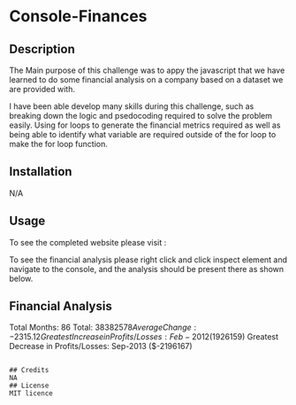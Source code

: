 # Console-Finances 

## Description
The Main purpose of this challenge was to appy the javascript that we have learned to do some financial analysis on a company based on a dataset we are provided with. 

I have been able develop many skills during this challenge, such as breaking down the logic and psedocoding required to solve the problem easily. Using for loops to generate the financial metrics required as well as being able to identify what variable are required outside of the for loop to make the for loop function. 


## Installation

N/A 

## Usage

To see the completed website please visit : 

To see the financial analysis please right click and click inspect element and navigate to the console, and the analysis should be present there as shown below.

  Financial Analysis 
  ----------------
  Total Months: 86
  Total: $38382578
  Average Change: -2315.12
  Greatest Increase in Profits/Losses: Feb-2012 ($1926159)
  Greatest Decrease in Profits/Losses: Sep-2013 ($-2196167)
  ```

## Credits
NA
## License
MIT licence 

